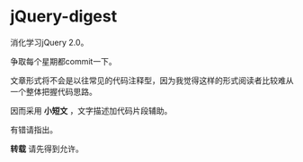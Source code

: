 jQuery-digest
=============

消化学习jQuery 2.0。

争取每个星期都commit一下。

文章形式将不会是以往常见的代码注释型，因为我觉得这样的形式阅读者比较难从一个整体把握代码思路。

因而采用 **小短文** ，文字描述加代码片段辅助。


有错请指出。

**转载** 请先得到允许。
